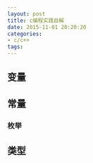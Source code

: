 ```yaml
---
layout: post
title: c编程实践自解
date: 2015-11-01 20:20:20
categories:
- c/c++
tags:
---
```


## 变量

## 常量

### 枚举

## 类型